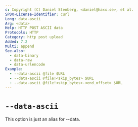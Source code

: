 ```yaml
---
c: Copyright (C) Daniel Stenberg, <daniel@haxx.se>, et al.
SPDX-License-Identifier: curl
Long: data-ascii
Arg: <data>
Help: HTTP POST ASCII data
Protocols: HTTP
Category: http post upload
Added: 7.2
Multi: append
See-also:
  - data-binary
  - data-raw
  - data-urlencode
Example:
  - --data-ascii @file $URL
  - --data-ascii @file!<skip_bytes> $URL
  - --data-ascii @file!<skip_bytes>-<end_offset> $URL
---
```


# `--data-ascii`

This option is just an alias for --data.
